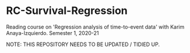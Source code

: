 # RC-Survival-Regression

Reading course on 'Regression analysis of time-to-event data' with Karim Anaya-Izquierdo.
Semester 1, 2020-21

NOTE: THIS REPOSITORY NEEDS TO BE UPDATED / TIDIED UP.
